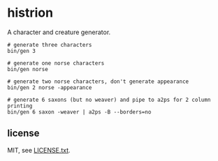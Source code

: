 
# histrion

A character and creature generator.

```
# generate three characters
bin/gen 3

# generate one norse characters
bin/gen norse

# generate two norse characters, don't generate appearance
bin/gen 2 norse -appearance

# generate 6 saxons (but no weaver) and pipe to a2ps for 2 column printing
bin/gen 6 saxon -weaver | a2ps -B --borders=no
```

## license

MIT, see [LICENSE.txt](LICENSE.txt).

